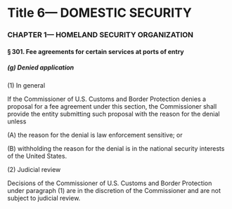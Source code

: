 
# Title 6— DOMESTIC SECURITY
### CHAPTER 1— HOMELAND SECURITY ORGANIZATION
#### § 301. Fee agreements for certain services at ports of entry
##### (g) Denied application

(1) In general

If the Commissioner of U.S. Customs and Border Protection denies a proposal for a fee agreement under this section, the Commissioner shall provide the entity submitting such proposal with the reason for the denial unless

(A) the reason for the denial is law enforcement sensitive; or

(B) withholding the reason for the denial is in the national security interests of the United States.

(2) Judicial review

Decisions of the Commissioner of U.S. Customs and Border Protection under paragraph (1) are in the discretion of the Commissioner and are not subject to judicial review.
